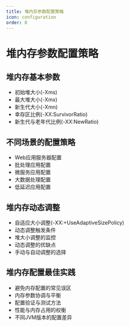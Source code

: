 ```yaml
---
title: 堆内存参数配置策略
icon: configuration
order: 8
---
```


# 堆内存参数配置策略

## 堆内存基本参数

- 初始堆大小(-Xms)
- 最大堆大小(-Xmx)
- 新生代大小(-Xmn)
- 幸存区比例(-XX:SurvivorRatio)
- 新生代与老年代比例(-XX:NewRatio)

## 不同场景的配置策略

- Web应用服务器配置
- 批处理应用配置
- 微服务应用配置
- 大数据处理配置
- 低延迟应用配置

## 堆内存动态调整

- 自适应大小调整(-XX:+UseAdaptiveSizePolicy)
- 动态调整触发条件
- 堆大小调整的监控
- 动态调整的优缺点
- 手动与自动调整的选择

## 堆内存配置最佳实践

- 避免内存配置的常见误区
- 内存参数协调与平衡
- 配置验证与测试方法
- 性能与内存占用的权衡
- 不同JVM版本的配置差异
